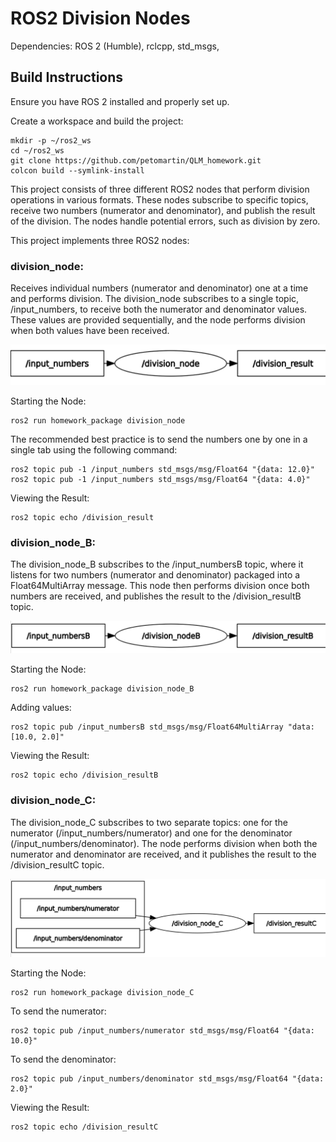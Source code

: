 # ROS2 Division Nodes

Dependencies: ROS 2 (Humble), rclcpp, std_msgs,

## Build Instructions

Ensure you have ROS 2 installed and properly set up.

Create a workspace and build the project:

	mkdir -p ~/ros2_ws
	cd ~/ros2_ws
	git clone https://github.com/petomartin/QLM_homework.git 
	colcon build --symlink-install

This project consists of three different ROS2 nodes that perform division operations in various formats. These nodes subscribe to specific topics, receive two numbers (numerator and denominator), and publish the result of the division. The nodes handle potential errors, such as division by zero.

This project implements three ROS2 nodes:

### division_node: 
Receives individual numbers (numerator and denominator) one at a time and performs division. The division_node subscribes to a single topic, /input_numbers, to receive both the numerator and denominator values. These values are provided sequentially, and the node performs division when both values have been received.

![1. Ábra](src/homework_package/assets/abra1.png)

Starting the Node:

    ros2 run homework_package division_node
The recommended best practice is to send the numbers one by one in a single tab using the following command:

    ros2 topic pub -1 /input_numbers std_msgs/msg/Float64 "{data: 12.0}"
    ros2 topic pub -1 /input_numbers std_msgs/msg/Float64 "{data: 4.0}"
Viewing the Result:

    ros2 topic echo /division_result

### division_node_B: 
The division_node_B subscribes to the /input_numbersB topic, where it listens for two numbers (numerator and denominator) 
packaged into a Float64MultiArray message. This node then performs division once both numbers are received, and publishes the result to the /division_resultB topic.

![2. Ábra](src/homework_package/assets/abra2.png)

Starting the Node:

    ros2 run homework_package division_node_B
Adding values:

    ros2 topic pub /input_numbersB std_msgs/msg/Float64MultiArray "data: [10.0, 2.0]"

    
Viewing the Result:

    ros2 topic echo /division_resultB

### division_node_C:
The division_node_C subscribes to two separate topics: one for the numerator (/input_numbers/numerator) and one for the denominator (/input_numbers/denominator). 
The node performs division when both the numerator and denominator are received, and it publishes the result to the /division_resultC topic.

![3. Ábra](src/homework_package/assets/abra3.png)

Starting the Node:

    ros2 run homework_package division_node_C

To send the numerator:

    ros2 topic pub /input_numbers/numerator std_msgs/msg/Float64 "{data: 10.0}"

To send the denominator:

    ros2 topic pub /input_numbers/denominator std_msgs/msg/Float64 "{data: 2.0}"

Viewing the Result:

    ros2 topic echo /division_resultC

